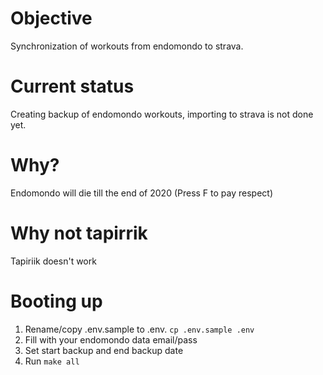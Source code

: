 # Objective

Synchronization of workouts from endomondo to strava.

# Current status

Creating backup of endomondo workouts, importing to strava is not done yet.

# Why?

Endomondo will die till the end of 2020 (Press F to pay respect)

# Why not tapirrik

Tapiriik doesn't work

# Booting up

1. Rename/copy .env.sample to .env. ```cp .env.sample .env```
2. Fill with your endomondo data email/pass
3. Set start backup and end backup date
4. Run ```make all```